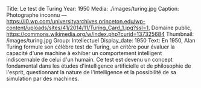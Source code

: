 Title: Le test de Turing
Year: 1950
Media: ./images/turing.jpg
Caption: Photographe inconnu — https://i0.wp.com/universityarchives.princeton.edu/wp-content/uploads/sites/41/2014/11/Turing_Card_1.jpg?ssl=1, Domaine public, https://commons.wikimedia.org/w/index.php?curid=137325684
Thumbnail: /images/turing.jpg
Group: Intellectuel
Display_date: 1950
Text: En 1950, Alan Turing formule son célèbre test de Turing, un critère pour évaluer la capacité d'une machine à exhiber un comportement intelligent indiscernable de celui d'un humain. Ce test est devenu un concept fondamental dans les études d'intelligence artificielle et de philosophie de l'esprit, questionnant la nature de l'intelligence et la possibilité de sa simulation par des machines.